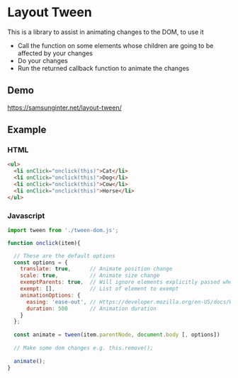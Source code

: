 # Layout Tween

This is a library to assist in animating changes to the DOM, to use it

* Call the function on some elements whose children are going to be affected by your changes
* Do your changes
* Run the returned callback function to animate the changes

## Demo

https://samsunginter.net/layout-tween/

## Example

### HTML
```html
<ul>
  <li onClick="onclick(this)">Cat</li>
  <li onClick="onclick(this)">Dog</li>
  <li onClick="onclick(this)">Cow</li>
  <li onClick="onclick(this)">Horse</li>
</ul>
```

### Javascript
```Javascript
import tween from './tween-dom.js';

function onclick(item){

  // These are the default options
  const options = {
    translate: true,      // Animate position change
    scale: true,          // Animate size change
    exemptParents: true,  // Will ignore elements explicitly passed when they are matched as a child of another element.
    exempt: [],           // List of element to exempt 
    animationOptions: {
      easing: 'ease-out', // Https://developer.mozilla.org/en-US/docs/Web/API/Element/animate#Parameters
      duration: 500       // Animation duration
    }
  };
  
  const animate = tween(item.parentNode, document.body [, options])
  
  // Make some dom changes e.g. this.remove();
  
  animate();
}

```
